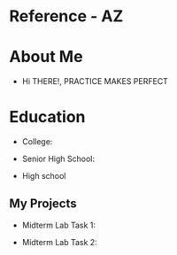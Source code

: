 # Reference - AZ


# About Me

- Hi THERE!, PRACTICE MAKES PERFECT 

# Education

- College:

- Senior High School: 

- High school 

## My Projects

- Midterm Lab Task 1: 

- Midterm Lab Task 2:
